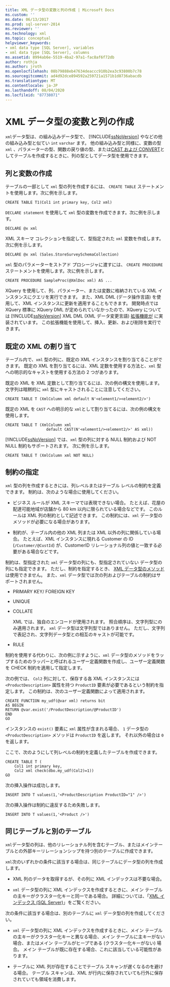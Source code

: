 ```yaml
---
title: XML データ型の変数と列の作成 | Microsoft Docs
ms.custom: ''
ms.date: 06/13/2017
ms.prod: sql-server-2014
ms.reviewer: ''
ms.technology: xml
ms.topic: conceptual
helpviewer_keywords:
- xml data type [SQL Server], variables
- xml data type [SQL Server], columns
ms.assetid: 8994ab6e-5519-4ba2-97a1-fac8af6f72db
author: rothja
ms.author: jroth
ms.openlocfilehash: 08b79888eb47634deaccc910b2ea3c93800b7c78
ms.sourcegitcommit: ad4d92dce894592a259721a1571b1d8736abacdb
ms.translationtype: MT
ms.contentlocale: ja-JP
ms.lasthandoff: 08/04/2020
ms.locfileid: "87738071"
---
```

# <a name="create-xml-data-type-variables-and-columns"></a>XML データ型の変数と列の作成
  `xml`データ型は、の組み込みデータ型で、 [!INCLUDE[ssNoVersion](../../includes/ssnoversion-md.md)] やなどの他の組み込み型と似てい `int` `varchar` ます。 他の組み込み型と同様に、変数の型 `xml` 、パラメーターの型、関数の戻り値の型、または[CAST および CONVERT](/sql/t-sql/functions/cast-and-convert-transact-sql)としてテーブルを作成するときに、列の型としてデータ型を使用できます。  
  
## <a name="creating-columns-and-variables"></a>列と変数の作成  
 テーブルの一部として `xml` 型の列を作成するには、 `CREATE TABLE` ステートメントを使用します。次に例を示します。  
  
```  
CREATE TABLE T1(Col1 int primary key, Col2 xml)   
```  
  
 `DECLARE statement` を使用して `xml` 型の変数を作成できます。次に例を示します。  
  
```  
DECLARE @x xml   
```  
  
 XML スキーマ コレクションを指定して、型指定された `xml` 変数を作成します。次に例を示します。  
  
```  
DECLARE @x xml (Sales.StoreSurveySchemaCollection)  
```  
  
 `xml` 型のパラメーターをストアド プロシージャに渡すには、 `CREATE PROCEDURE` ステートメントを使用します。次に例を示します。  
  
```  
CREATE PROCEDURE SampleProc(@XmlDoc xml) AS ...   
```  
  
 XQuery を使用して、列、パラメーター、または変数に格納されている XML インスタンスにクエリを実行できます。 また、XML DML (データ操作言語) を使用して、XML インスタンスに更新を適用することもできます。 開発時点では XQuery 標準に XQuery DML が定められていなかったので、XQuery については [!INCLUDE[ssNoVersion](../../includes/ssnoversion-md.md)] XML DML (XML データ変更言語) [拡張機能が](/sql/t-sql/xml/xml-data-modification-language-xml-dml) に実装されています。 この拡張機能を使用して、挿入、更新、および削除を実行できます。  
  
## <a name="assigning-defaults"></a>既定の XML の割り当て  
 テーブル内で、`xml` 型の列に、既定の XML インスタンスを割り当てることができます。 既定の XML を割り当てるには、XML 定数を使用する方法と、`xml` 型への明示的なキャストを使用する方法の 2 つがあります。  
  
 既定の XML を XML 定数として割り当てるには、次の例の構文を使用します。 文字列は暗黙的に `xml` 型にキャストされることに注意してください。  
  
```  
CREATE TABLE T (XmlColumn xml default N'<element1/><element2/>')  
```  
  
 既定の XML を `CAST` への明示的な `xml`として割り当てるには、次の例の構文を使用します。  
  
```  
CREATE TABLE T (XmlColumn xml   
                  default CAST(N'<element1/><element2/>' AS xml))  
```  
  
 [!INCLUDE[ssNoVersion](../../includes/ssnoversion-md.md)] では、`xml` 型の列に対する NULL 制約および NOT NULL 制約もサポートされます。 次に例を示します。  
  
```  
CREATE TABLE T (XmlColumn xml NOT NULL)  
```  
  
## <a name="specifying-constraints"></a>制約の指定  
 `xml` 型の列を作成するときには、列レベルまたはテーブル レベルの制約を定義できます。 制約は、次のような場合に使用してください。  
  
-   ビジネス ルールが XML スキーマでは表現できない場合。 たとえば、花屋の配達可能地域が店舗から 80 km 以内に限られている場合などです。 このルールは XML 列の制約として記述できます。 この制約には、`xml` データ型のメソッドが必要になる場合があります。  
  
-   制約が、テーブル内の他の XML 列または XML 以外の列に関係している場合。 たとえば、XML インスタンスに現れる Customer の ID (`/Customer/@CustId`) が、CustomerID リレーショナル列の値と一致する必要がある場合などです。  
  
 制約は、型指定された `xml` データ型の列にも、型指定されていない  データ型の列にも指定できます。 ただし、制約を指定するとき、 [XML データ型のメソッド](/sql/t-sql/xml/xml-data-type-methods) は使用できません。 また、`xml` データ型では次の列およびテーブルの制約はサポートされません。  
  
-   PRIMARY KEY/ FOREIGN KEY  
  
-   UNIQUE  
  
-   COLLATE  
  
     XML では、独自のエンコードが使用されます。 照合順序は、文字列型にのみ適用されます。 `xml` データ型は文字列型ではありません。 ただし、文字列で表記され、文字列データ型との相互のキャストが可能です。  
  
-   RULE  
  
 制約を使用する代わりに、次の例に示すように、`xml` データ型のメソッドをラップするためのラッパーと呼ばれるユーザー定義関数を作成し、ユーザー定義関数を CHECK 制約を適用して指定します。  
  
 次の例では、 `Col2` 列に対して、保存する各 XML インスタンスには `<ProductDescription>` 属性を持つ `ProductID` 要素が必要であるという制約を指定します。 この制約は、次のユーザー定義関数によって適用されます。  
  
```  
CREATE FUNCTION my_udf(@var xml) returns bit  
AS BEGIN   
RETURN @var.exist('/ProductDescription/@ProductID')  
END  
GO  
```  
  
 インスタンスの `exist()` 要素に `xml` 属性が含まれる場合、 `1` データ型の `<ProductDescription>` メソッドは `ProductID` を返します。 それ以外の場合は `0`を返します。  
  
 ここで、次のようにして列レベルの制約を定義したテーブルを作成できます。  
  
```  
CREATE TABLE T (  
    Col1 int primary key,   
    Col2 xml check(dbo.my_udf(Col2)=1))  
GO  
```  
  
 次の挿入操作は成功します。  
  
```  
INSERT INTO T values(1,'<ProductDescription ProductID="1" />')  
```  
  
 次の挿入操作は制約に違反するため失敗します。  
  
```  
INSERT INTO T values(1,'<Product />')  
```  
  
## <a name="same-or-different-table"></a>同じテーブルと別のテーブル  
 `xml`データ型の列は、他のリレーショナル列を含むテーブル、またはメインテーブルとの外部キーリレーションシップを持つ別のテーブルに作成できます。  
  
 `xml`次のいずれかの条件に該当する場合は、同じテーブルにデータ型の列を作成します。  
  
-   XML 列のデータを取得するが、その列に XML インデックスは不要な場合。  
  
-   `xml` データ型の列に XML インデックスを作成するときに、メイン テーブルの主キーがクラスター化キーと同一である場合。 詳細については、「[XML インデックス &#40;SQL Server&#41;](xml-indexes-sql-server.md)」をご覧ください。  
  
 次の条件に該当する場合は、別のテーブルに `xml` データ型の列を作成してください。  
  
-   `xml` データ型の列に XML インデックスを作成するときに、メイン テーブルの主キーがクラスター化キーと異なる場合、メイン テーブルに主キーがない場合、またはメイン テーブルがヒープである (クラスター化キーがない) 場合。 メイン テーブルが既に存在する場合、これに該当している可能性があります。  
  
-   テーブルに XML 列が存在することでテーブル スキャンが遅くなるのを避ける場合。 テーブル スキャンは、XML が行内に保存されていても行外に保存されていても領域を消費します。  
  
  
